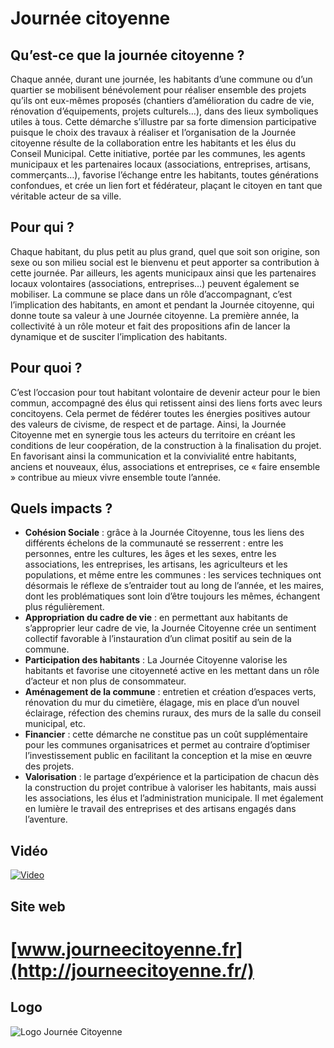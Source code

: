 # Journée citoyenne

## Qu’est-ce que la journée citoyenne ?

Chaque année, durant une journée, les habitants d’une commune ou d’un quartier se mobilisent bénévolement pour réaliser ensemble des projets qu’ils ont eux-mêmes proposés (chantiers d’amélioration du cadre de vie, rénovation d’équipements, projets culturels…), dans des lieux symboliques utiles à tous.
Cette démarche s’illustre par sa forte dimension participative puisque le choix des travaux à réaliser et l’organisation de la Journée citoyenne résulte de la collaboration entre les habitants et les élus du Conseil Municipal. Cette initiative, portée par les communes, les agents municipaux et les partenaires locaux (associations, entreprises, artisans, commerçants…), favorise l’échange entre les habitants, toutes générations confondues, et crée un lien fort et fédérateur, plaçant le citoyen en tant que véritable acteur de sa ville.

## Pour qui ?

Chaque habitant, du plus petit au plus grand, quel que soit son origine, son sexe ou son milieu social est le bienvenu et peut apporter sa contribution à cette journée.
Par ailleurs, les agents municipaux ainsi que les partenaires locaux volontaires (associations, entreprises…) peuvent également se mobiliser.
La commune se place dans un rôle d’accompagnant, c’est l’implication des habitants, en amont et pendant la Journée citoyenne, qui donne toute sa valeur à une Journée citoyenne. La première année, la collectivité à un rôle moteur et fait des propositions afin de lancer la dynamique et de susciter l’implication des habitants.

## Pour quoi ?

C’est l’occasion pour tout habitant volontaire de devenir acteur pour le bien commun, accompagné des élus qui retissent ainsi des liens forts avec leurs concitoyens. Cela permet de fédérer toutes les énergies positives autour des valeurs de civisme, de respect et de partage. Ainsi, la Journée Citoyenne met en synergie tous les acteurs du territoire en créant les conditions de leur coopération, de la construction à la finalisation du projet. En favorisant ainsi la communication et la convivialité entre habitants, anciens et nouveaux, élus, associations et entreprises, ce « faire ensemble » contribue au mieux vivre ensemble toute l’année.

## Quels impacts ?

* **Cohésion Sociale** : grâce à la Journée Citoyenne, tous les liens des différents échelons de la communauté se resserrent : entre les personnes, entre les cultures, les âges et les sexes, entre les associations, les entreprises, les artisans, les agriculteurs et les populations, et même entre les communes : les services techniques ont désormais le réflexe de s’entraider tout au long de l’année, et les maires, dont les problématiques sont loin d’être toujours les mêmes, échangent plus régulièrement.
* **Appropriation du cadre de vie** : en permettant aux habitants de s’approprier leur cadre de vie, la Journée Citoyenne crée un sentiment collectif favorable à l’instauration d’un climat positif au sein de la commune.
* **Participation des habitants** : La Journée Citoyenne valorise les habitants et favorise une citoyenneté active en les mettant dans un rôle d’acteur et non plus de consommateur.
* **Aménagement de la commune** : entretien et création d’espaces verts, rénovation du mur du cimetière, élagage, mis en place d’un nouvel éclairage, réfection des chemins ruraux, des murs de la salle du conseil municipal, etc.
* **Financier** : cette démarche ne constitue pas un coût supplémentaire pour les communes organisatrices et permet au contraire d’optimiser l’investissement public en facilitant la conception et la mise en œuvre des projets.
* **Valorisation** : le partage d’expérience et la participation de chacun dès la construction du projet contribue à valoriser les habitants, mais aussi les associations, les élus et l’administration municipale. Il met également en lumière le travail des entreprises et des artisans engagés dans l’aventure.

## Vidéo

[![Video](http://www.dailymotion.com/thumbnail/320x240/video/x45kj13)](http://dai.ly/x45kj13)

## Site web

[www.journeecitoyenne.fr](http://journeecitoyenne.fr/)
=========================

## Logo

![Logo Journée Citoyenne](http://journeecitoyenne.fr/wp-content/uploads/2015/11/journee-citoyenne-version700.png)
